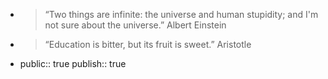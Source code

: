 - > “Two things are infinite: the universe and human stupidity; and I'm not sure about the universe.” Albert Einstein
- > “Education is bitter, but its fruit is sweet.” Aristotle
- public:: true
  publish:: true